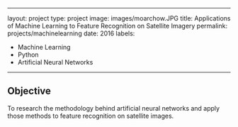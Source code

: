 
---
layout: project
type: project
image: images/moarchow.JPG
title: Applications of Machine Learning to Feature Recognition on Satellite Imagery 
permalink: projects/machinelearning
date: 2016
labels:
  - Machine Learning
  - Python
  - Artificial Neural Networks

---


## Objective

To research the methodology behind artificial neural networks and apply those methods to feature recognition on satellite images. 


